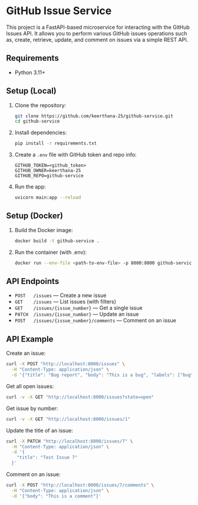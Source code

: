 # GitHub Issue Service

This project is a FastAPI-based microservice for interacting with the GitHub Issues API. It allows you to perform various GitHub issues operations such as, create, retrieve, update, and comment on issues via a simple REST API.

## Requirements
- Python 3.11+

## Setup (Local)
1. Clone the repository:
	```sh
	git clone https://github.com/keerthana-25/github-service.git
	cd github-service
	```
2. Install dependencies:
	```sh
	pip install -r requirements.txt
	```
3. Create a `.env` file with GitHub token and repo info:
	```env
	GITHUB_TOKEN=<github_token>
	GITHUB_OWNER=keerthana-25
	GITHUB_REPO=github-service
	```
4. Run the app:
	```sh
	uvicorn main:app --reload
	```

## Setup (Docker)
1. Build the Docker image:
	```sh
	docker build -t github-service .
	```
2. Run the container (with .env):
	```sh
	docker run --env-file <path-to-env-file> -p 8000:8000 github-service
	```

## API Endpoints
- `POST   /issues` — Create a new issue
- `GET    /issues` — List issues (with filters)
- `GET    /issues/{issue_number}` — Get a single issue
- `PATCH  /issues/{issue_number}` — Update an issue
- `POST   /issues/{issue_number}/comments` — Comment on an issue

## API Example
Create an issue:
```sh
curl -X POST "http://localhost:8000/issues" \
  -H "Content-Type: application/json" \
  -d '{"title": "Bug report", "body": "This is a bug", "labels": ["bug"]}'
```

Get all open issues:
```sh
curl -v -X GET "http://localhost:8000/issues?state=open"
```

Get issue by number:
```sh
curl -v -X GET "http://localhost:8000/issues/1"
```

Update the title of an issue:
```sh
curl -X PATCH "http://localhost:8000/issues/7" \
  -H "Content-Type: application/json" \
  -d '{
    "title": "Test Issue 7"
  }'
```

Comment on an issue:
```sh
curl -X POST "http://localhost:8000/issues/7/comments" \
  -H "Content-Type: application/json" \
  -d '{"body": "This is a comment"}'
```
